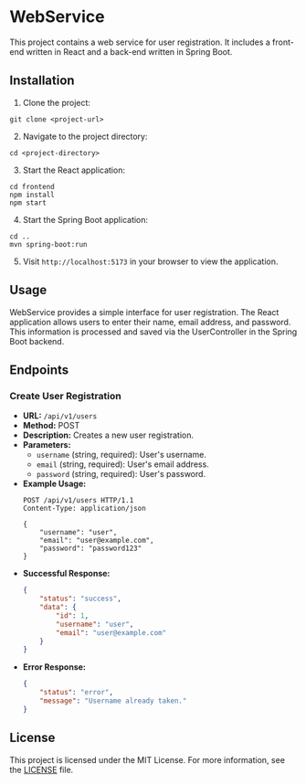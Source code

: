 # WebService

This project contains a web service for user registration. It includes a front-end written in React and a back-end written in Spring Boot.

## Installation

1. Clone the project:

```
git clone <project-url>
```

2. Navigate to the project directory:

```
cd <project-directory>
```

3. Start the React application:

```
cd frontend
npm install
npm start
```

4. Start the Spring Boot application:

```
cd ..
mvn spring-boot:run
```

5. Visit `http://localhost:5173` in your browser to view the application.

## Usage

WebService provides a simple interface for user registration. The React application allows users to enter their name, email address, and password. This information is processed and saved via the UserController in the Spring Boot backend.

## Endpoints

### Create User Registration

- **URL:** `/api/v1/users`
- **Method:** POST
- **Description:** Creates a new user registration.
- **Parameters:**
    - `username` (string, required): User's username.
    - `email` (string, required): User's email address.
    - `password` (string, required): User's password.
- **Example Usage:**
  ```http
  POST /api/v1/users HTTP/1.1
  Content-Type: application/json

  {
      "username": "user",
      "email": "user@example.com",
      "password": "password123"
  }
  ```
- **Successful Response:**
  ```json
  {
      "status": "success",
      "data": {
          "id": 1,
          "username": "user",
          "email": "user@example.com"
      }
  }
  ```
- **Error Response:**
  ```json
  {
      "status": "error",
      "message": "Username already taken."
  }
  ```

## License

This project is licensed under the MIT License. For more information, see the [LICENSE](LICENSE) file.
